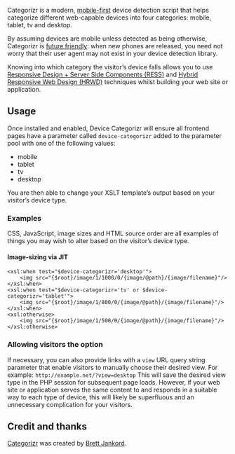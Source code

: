 Categorizr is a modern, [mobile-first](http://www.lukew.com/ff/entry.asp?933) device detection script that helps categorize different web-capable devices into four categories: mobile, tablet, tv and desktop.

By assuming devices are mobile unless detected as being otherwise, Categorizr is [future friendly](http://futurefriend.ly/): when new phones are released, you need not worry that their user agent may not exist in your device detection library.

Knowing into which category the visitor’s device falls allows you to use [Responsive Design + Server Side Components (RESS)](http://www.lukew.com/ff/entry.asp?1392) and [Hybrid Responsive Web Design (HRWD)](http://www.brettjankord.com/2012/02/29/hrwd-hybrid-responsive-web-design/) techniques whilst building your web site or application.

## Usage

Once installed and enabled, Device Categorizr will ensure all frontend pages have a parameter called `device-categorizr` added to the parameter pool with one of the following values:

 * mobile
 * tablet
 * tv
 * desktop

You are then able to change your XSLT template’s output based on your visitor’s device type.

### Examples

CSS, JavaScript, image sizes and HTML source order are all examples of things you may wish to alter based on the visitor’s device type.

#### Image-sizing via JIT

	<xsl:when test="$device-categorizr='desktop'">
		<img src="{$root}/image/1/1000/0/{image/@path}/{image/filename}"/>
	</xsl:when>
	<xsl:when test="$device-categorizr='tv' or $device-categorizr='tablet'">
		<img src="{$root}/image/1/800/0/{image/@path}/{image/filename}"/>
	</xsl:when>
	<xsl:otherwise>
		<img src="{$root}/image/1/500/0/{image/@path}/{image/filename}"/>
	</xsl:otherwise>

### Allowing visitors the option

If necessary, you can also provide links with a `view` URL query string parameter that enable visitors to manually choose their desired view. For example: `http://example.net/?view=desktop` This will save the desired view type in the PHP session for subsequent page loads. However, if your web site or application serves the same content to and responds in a suitable way to each type of device, this will likely be superfluous and an unnecessary complication for your visitors.

## Credit and thanks

[Categorizr](http://www.brettjankord.com/2012/01/16/categorizr-a-modern-device-detection-script/) was created by [Brett Jankord](http://www.brettjankord.com/about/).
